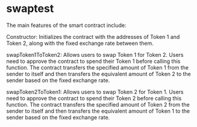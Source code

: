 # swaptest
The main features of the smart contract include:

Constructor: Initializes the contract with the addresses of Token 1 and Token 2, along with the fixed exchange rate between them.

swapToken1ToToken2: Allows users to swap Token 1 for Token 2. Users need to approve the contract to spend their Token 1 before calling this function. The contract transfers the specified amount of Token 1 from the sender to itself and then transfers the equivalent amount of Token 2 to the sender based on the fixed exchange rate.

swapToken2ToToken1: Allows users to swap Token 2 for Token 1. Users need to approve the contract to spend their Token 2 before calling this function. The contract transfers the specified amount of Token 2 from the sender to itself and then transfers the equivalent amount of Token 1 to the sender based on the fixed exchange rate.
